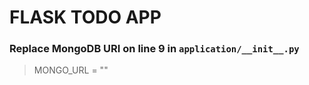 # FLASK TODO APP

### Replace MongoDB URI on line **9** in `application/__init__.py`


>MONGO_URL = ""